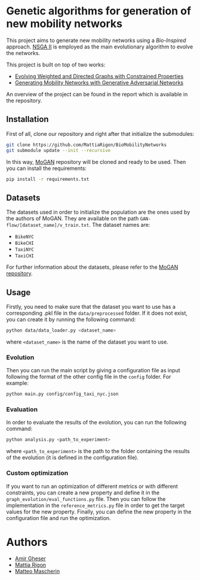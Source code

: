# Genetic algorithms for generation of new mobility networks
This project aims to generate new mobility networks using a *Bio-Inspired* approach. [NSGA II](https://ieeexplore.ieee.org/stamp/stamp.jsp?arnumber=996017) is employed as the main evolutionary algorithm to evolve the networks.

This project is built on top of two works:
- [Evolving Weighted and Directed Graphs with Constrained
Properties](https://dl.acm.org/doi/pdf/10.1145/3638530.3654350)
- [Generating Mobility Networks with Generative
Adversarial Networks](https://arxiv.org/pdf/2202.11028)

An overview of the project can be found in the report which is available in the repository.

## Installation
First of all, clone our repository and right after that initialize the submodules:
```bash
git clone https://github.com/MattiaRigon/BioMobilityNetworks
git submodule update --init --recursive
```
In this way, [MoGAN](https://github.com/jonpappalord/GAN-flow) repository will be cloned and ready to be used. Then you can install the requirements:
```bash
pip install -r requirements.txt
```

## Datasets
The datasets used in order to initialize the population are the ones used by the authors of MoGAN. They are available on the path `GAN-flow/[dataset_name]/v_train.txt`. The dataset names are:
- `BikeNYC`
- `BikeCHI`
- `TaxiNYC`
- `TaxiCHI`

For further information about the datasets, please refer to the [MoGAN repository](https://github.com/jonpappalord/GAN-flow).

## Usage
Firstly, you need to make sure that the dataset you want to use has a corresponding .pkl file in the `data/preprocessed` folder. If it does not exist, you can create it by running the following command:
```bash
python data/data_loader.py <dataset_name>
```
where `<dataset_name>` is the name of the dataset you want to use.

### Evolution

Then you can run the main script by giving a configuration file as input following the format of the other config file in the `config` folder. For example:
```bash
python main.py config/config_taxi_nyc.json
```
### Evaluation
In order to evaluate the results of the evolution, you can run the following command:
```bash
python analysis.py <path_to_experiment>
```
where `<path_to_experiment>` is the path to the folder containing the results of the evolution (it is defined in the configuration file).

### Custom optimization
If you want to run an optimization of different metrics or with different constraints, you can create a new property and define it in the `graph_evolution/eval_functions.py` file. Then you can follow the implementation in the `reference_metrics.py` file in order to get the target values for the new property. Finally, you can define the new property in the configuration file and run the optimization.



# Authors
- [Amir Gheser](https://github.com/rogergheser)
- [Mattia Rigon](https://github.com/MattiaRigon)
- [Matteo Mascherin](https://github.com/MatteoMaske)
